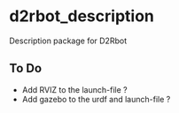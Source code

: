 # d2rbot_description

Description package for D2Rbot


## To Do
- Add RVIZ to the launch-file ?
- Add gazebo to the urdf and launch-file ?





